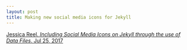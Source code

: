 ```yaml
---
layout: post
title: Making new social media icons for Jekyll
---
```


[Jessica Reel. *Including Social Media Icons on Jekyll through the use of Data Files*. Jul 25, 2017](https://jreel.github.io/social-media-icons-on-jekyll/)

<i class="fa fa-envelope"></i>